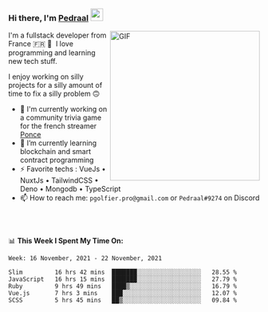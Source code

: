 ### Hi there, I'm <a href="https://pedraal.dev" target="_blank">Pedraal</a> <img src="https://media.giphy.com/media/hvRJCLFzcasrR4ia7z/giphy.gif" width="25px">
<img align="right" alt="GIF" src="https://pedraal.dev/avatar.png" width="300" height="300" />

I'm a fullstack developer from France 🇫🇷 🥖 &nbsp;I love programming and learning new
tech stuff.

I enjoy working on silly projects for a silly amount of time to fix a silly problem 🙃

- 🔭  I'm currently working on a community trivia game for the french streamer <a href="https://twitch.tv/ponce" target="_blank">Ponce</a>
- 🌱 I’m currently learning blockchain and smart contract programming
- ⚡ Favorite techs : VueJs &bull; NuxtJs &bull; TailwindCSS &bull; Deno &bull; Mongodb &bull; TypeScript
- 📫 How to reach me: `pgolfier.pro@gmail.com` or `Pedraal#9274` on Discord

<br>
<br>

📊 **This Week I Spent My Time On:**
<!--START_SECTION:waka-->
```text
Week: 16 November, 2021 - 22 November, 2021

Slim         16 hrs 42 mins  ███████░░░░░░░░░░░░░░░░░░   28.55 % 
JavaScript   16 hrs 15 mins  ███████░░░░░░░░░░░░░░░░░░   27.79 % 
Ruby         9 hrs 49 mins   ████▒░░░░░░░░░░░░░░░░░░░░   16.79 % 
Vue.js       7 hrs 3 mins    ███░░░░░░░░░░░░░░░░░░░░░░   12.07 % 
SCSS         5 hrs 45 mins   ██▒░░░░░░░░░░░░░░░░░░░░░░   09.84 % 
```
<!--END_SECTION:waka-->
